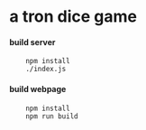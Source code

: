 # a tron dice game

#### build server

````
    npm install
    ./index.js 
````

#### build webpage

````
    npm install
    npm run build
````